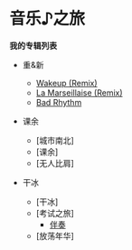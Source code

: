 # 音乐♪之旅

**我的专辑列表**

* 重&新
  * [Wakeup (Remix)](wakeup.mp3)
  * [La Marseillaise (Remix)](pon.mp3)
  * [Bad Rhythm](badrhythm.mp3)

* 课余
  * [城市南北]
  * [课余]
  * [无人比肩]
  
* 干冰
  * [干冰]
  * [考试之旅]
    * [伴奏](https://dev-076.baidupan.com/2019/08/28/4734223ec4a5bc2bd5e0cc51cd079357.mp3?k=e4ef909ec13a744fa0d5b46fc98cc798&t=1567003917&q=rt_exam-tour.mp3)
  * [放荡年华]
